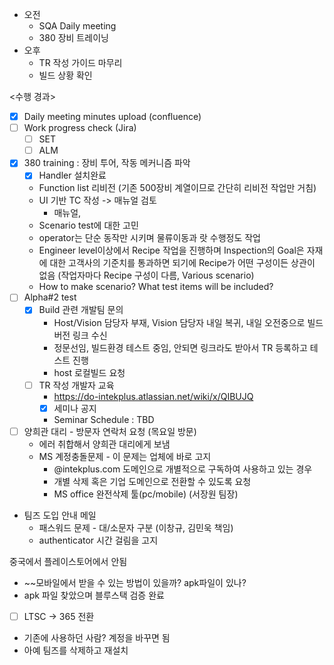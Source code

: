 - 오전
	- SQA Daily meeting
	- 380 장비 트레이닝
- 오후
	- TR 작성 가이드 마무리
	- 빌드 상황 확인

<수행 경과>
- [x] Daily meeting minutes upload (confluence)
- [ ] Work progress check (Jira)
	- [ ] SET
	- [ ] ALM

- [x] 380 training : 장비 투어, 작동 메커니즘 파악
	- [x] Handler 설치완료
	- Function list 리비전 (기존 500장비 계열이므로 간단히 리비전 작업만 거침)
	- UI 기반 TC 작성 -> 매뉴얼 검토
		- 매뉴얼, 
	- Scenario test에 대한 고민
	- operator는 단순 동작만 시키며 물류이동과 랏 수행정도 작업
	- Engineer level이상에서 Recipe 작업을 진행하며 Inspection의 Goal은 자재에 대한 고객사의 기준치를 통과하면 되기에 Recipe가 어떤 구성이든 상관이 없음 (작업자마다 Recipe 구성이 다름, Various scenario)
	- How to make scenario? What test items will be included?
- [ ] Alpha#2 test
	- [x] Build 관련 개발팀 문의
		- Host/Vision 담당자 부재, Vision 담당자 내일 복귀, 내일 오전중으로 빌드버전 링크 수신
		- 정문선임, 빌드환경 테스트 중임, 안되면 링크라도 받아서 TR 등록하고 테스트 진행
		- host 로컬빌드 요청
	- [ ] TR 작성 개발자 교육
		- https://do-intekplus.atlassian.net/wiki/x/QIBUJQ
		- [x] 세미나 공지
		- Seminar Schedule : TBD

- [ ] 양희관 대리 - 방문자 연락처 요청 (목요일 방문)
	- 에러 취합해서 양희관 대리에게 보냄
	- MS 계정충돌문제 - 이 문제는 업체에 바로 고지
		- @intekplus.com 도메인으로 개별적으로 구독하여 사용하고 있는 경우
		- 개별 삭제 혹은 기업 도메인으로 전환할 수 있도록 요청
		- MS office 완전삭제 툴(pc/mobile) (서장원 팀장)


- 팀즈 도입 안내 메일
	- 패스워드 문제 - 대/소문자 구분 (이창규, 김민욱 책임)
	- authenticator 시간 걸림을 고지

중국에서 플레이스토어에서 안됨
- ~~모바일에서 받을 수 있는 방법이 있을까? apk파일이 있나?
- apk 파일 찾았으며 블루스택 검증 완료

- [ ] LTSC -> 365 전환
- 기존에 사용하던 사람? 계정을 바꾸면 됨
- 아예 팀즈를 삭제하고 재설치

